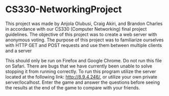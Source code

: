 # CS330-NetworkingProject

This project was made by Anjola Olubusi, Craig Akiri, and Brandon Charles in
accordance with our CS330 (Computer Networking) final project guidelines. The
objective of this project was to create a web server with anonymous voting.
The purpose of this project was to familiarize ourselves with HTTP GET and POST
requests and use them between multiple clients and a server

This should only be run on Firefox and Google Chrome. Do not run this file on
Safari. There are bugs that we have currently been unable to solve stopping it
from running correctly. To run this program utilize the server located at the
following link: http://8.9.4.246/, or utilize your own private server/localhost.
Enter the game and answer the questions before seeing the results at the end
of the game to compare with your friends.
